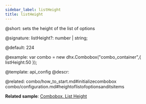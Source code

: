 ```yaml
---
sidebar_label: listHeight
title: listHeight
---          
```


@short: sets the height of the list of options

@signature: listHeight?: number | string;

@default: 224

@example: 
var combo = new dhx.Combobox("combo_container",{
    listHeight:50
});


@template:	api_config
@descr: 


@related: combo/how_to_start.md#initializecombobox
combo/configuration.md#heightoflistofoptionsanditsitems

**Related sample**: [Combobox. List Height](https://snippet.dhtmlx.com/vilg4l7w)